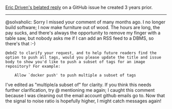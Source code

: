 [Eric Driven's belated reply](https://github.com/docker/cli/issues/267#issuecomment-695149477) on a GitHub issue he created 3 years prior.

---

@solvaholic: Sorry I missed your comment of many months ago. I no longer build software; I now make furniture out of wood. The hours are long, the pay sucks, and there's always the opportunity to remove my finger with a table saw, but nobody asks me if I can add an RSS feed to a DBMS, so there's that :-)

    @ebd2 to clarify your request, and to help future readers find the option to push all tags, would you please update the title and issue body to show you'd like to push a subset of tags for an image repository? For example:

        Allow `docker push' to push multiple a subset of tags

I've edited as "multiple/a subset of" for clarity. If you think this needs further clarification, try @ mentioning me again; I caught this comment because I was cleaning out the email account github emails go to. Now that the signal to noise ratio is hopefully higher, I might catch messages again!
